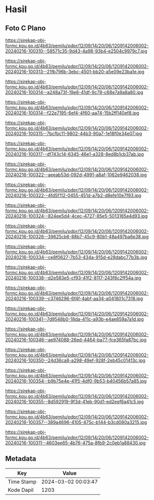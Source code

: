 # Hasil

## Foto C Plano

https://sirekap-obj-formc.kpu.go.id/4b63/pemilu/pdpr/12/09/14/20/06/1209142006002-20240216-100310--58571c35-9d43-4a98-93b4-e2504c9979c7.jpg

https://sirekap-obj-formc.kpu.go.id/4b63/pemilu/pdpr/12/09/14/20/06/1209142006002-20240216-100313--21fb796b-3ebc-4501-bb20-a5e09e23ba1e.jpg

https://sirekap-obj-formc.kpu.go.id/4b63/pemilu/pdpr/12/09/14/20/06/1209142006002-20240216-100314--a248a73f-19e6-41df-9c79-c68e7a9a8a80.jpg

https://sirekap-obj-formc.kpu.go.id/4b63/pemilu/pdpr/12/09/14/20/06/1209142006002-20240216-100314--f22e7195-6ef4-4f60-aa74-15b2ff140ef8.jpg

https://sirekap-obj-formc.kpu.go.id/4b63/pemilu/pdpr/12/09/14/20/06/1209142006002-20240216-100315--7bcfbc11-9802-44b3-90a7-1e18f0e34e07.jpg

https://sirekap-obj-formc.kpu.go.id/4b63/pemilu/pdpr/12/09/14/20/06/1209142006002-20240216-100317--df743c14-6345-46e1-a328-8ed8b1cb37ab.jpg

https://sirekap-obj-formc.kpu.go.id/4b63/pemilu/pdpr/12/09/14/20/06/1209142006002-20240216-100322--aeeab53d-092d-4991-a8af-1062e9462038.jpg

https://sirekap-obj-formc.kpu.go.id/4b63/pemilu/pdpr/12/09/14/20/06/1209142006002-20240216-100322--4fd5f112-0455-451d-a7b2-d8efe10e7f93.jpg

https://sirekap-obj-formc.kpu.go.id/4b63/pemilu/pdpr/12/09/14/20/06/1209142006002-20240216-100324--824ee5d4-4cec-4727-85e5-5013165e4d93.jpg

https://sirekap-obj-formc.kpu.go.id/4b63/pemilu/pdpr/12/09/14/20/06/1209142006002-20240216-100326--39625cb6-88b7-45c9-80b1-48a497ba6e38.jpg

https://sirekap-obj-formc.kpu.go.id/4b63/pemilu/pdpr/12/09/14/20/06/1209142006002-20240216-100334--ce8f0627-7b53-434a-915d-e28dabc77b3b.jpg

https://sirekap-obj-formc.kpu.go.id/4b63/pemilu/pdpr/12/09/14/20/06/1209142006002-20240216-100338--d2e583e5-cf93-41f2-8117-243f8c2ff54a.jpg

https://sirekap-obj-formc.kpu.go.id/4b63/pemilu/pdpr/12/09/14/20/06/1209142006002-20240216-100339--c3746296-6f4f-4abf-aa34-a041801c7318.jpg

https://sirekap-obj-formc.kpu.go.id/4b63/pemilu/pdpr/12/09/14/20/06/1209142006002-20240216-100341--7d9548b0-18da-411c-a93b-e4ae859a7a1d.jpg

https://sirekap-obj-formc.kpu.go.id/4b63/pemilu/pdpr/12/09/14/20/06/1209142006002-20240216-100346--ae974088-26ed-4464-ba77-fce365fa87bc.jpg

https://sirekap-obj-formc.kpu.go.id/4b63/pemilu/pdpr/12/09/14/20/06/1209142006002-20240216-100350--24d36ca8-a298-49ef-928f-2eb45c01413c.jpg

https://sirekap-obj-formc.kpu.go.id/4b63/pemilu/pdpr/12/09/14/20/06/1209142006002-20240216-100354--b9b75e4e-41f5-4df0-9b53-b40456b57a85.jpg

https://sirekap-obj-formc.kpu.go.id/4b63/pemilu/pdpr/12/09/14/20/06/1209142006002-20240216-100355--8d592919-9f3d-41eb-90d1-ed2eef6a41c5.jpg

https://sirekap-obj-formc.kpu.go.id/4b63/pemilu/pdpr/12/09/14/20/06/1209142006002-20240216-100357--389a4696-4105-475c-b144-b3cd080a3215.jpg

https://sirekap-obj-formc.kpu.go.id/4b63/pemilu/pdpr/12/09/14/20/06/1209142006002-20240216-100311--4603ee65-4b76-475a-8fb9-2c0eb1a88430.jpg


## Metadata

| Key        | Value               |
| ---------- | ------------------- |
| Time Stamp | 2024-03-02 00:03:47 |
| Kode Dapil | 1203                |



